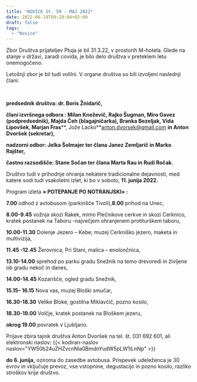 ```yaml
---
title: "NOVICE št. 50 - MAJ 2022"
date: 2022-06-19T09:29:04+02:00
draft: false
tags:
  - "Novice"
---
```


Zbor Društva prijateljev Ptuja je bil 31.3.22, v prostorih M-hotela. Glede na stanje v državi, zaradi covida, je bilo delo društva v preteklem letu onemogočeno.

Letošnji zbor je bil tudi volilni. V organe društva so bili izvoljeni naslednji člani:

 

**predsednik društva: dr. Boris Žnidarič,**

**člani izvršnega odbora : Milan Kneževič, Rajko Šugman, Miro Gavez (podpredsednik), Majda Čeh (blagajničarka), Branka Bezeljak, Vida Lipovšek, Marjan Fras****, Jože Lacko**[anton.dvorsek@gmail.com](mailto:anton.dvorsek@gmail.com "mailto:anton.dvorsek@gmail.com") **in Anton Dvoršek (sekretar),**

**nadzorni odbor: Jelka Šolmajer ter člana Janez Zemljarič in Marko Rajšter,**

**častno razsodišče: Stane Sočan ter člana Marta Rau in Rudi Ročak.**



Društvo tudi v prihodnje ohranja nekatere tradicionalne dejavnosti, med katere sodi tudi vsakoletni izlet, ki bo v soboto, **11. junija 2022.**



Program izleta **» POTEPANJE PO NOTRANJSKI» :**



**7.00** odhod z avtobusom (parkirišče Tivoli),**8.00** prihod na Unec,

**8.00-9.45**  vožnja skozi Rakek, mimo Plečnikove cerkve in skozi Cerknico, kratek postanek na Taboru -največjem ohranjenem protiturškem taboru,

**10.00-11.30** Dolenje Jezero – Kebe; muzej Cerkniško jezero, maketa in multivizija,

**11.45 -12.45** Žerovnica, Pri Stani, malica – enolončnica,

**13.10-14.00** sprehod po parku gradu Snežnik na temo drevoredi in življene ob gradu nekoč in danes,

**14.00-14.45** Kozarišče, ogled gradu Snežnik,

**15.15– 16.15** Nova vas, muzej Bloški smučar,

**16.30-18.30** Velike Bloke, gostilna Miklavčič, pozno kosilo,

**18.30-19.00** Volčje, kratek postanek na Bloškem jezeru,

**okrog 19.00** povratek v Ljubljano.

Prijave zbira tajnik društva Anton Dvoršek na tel. št. 031 692 601, ali elektronski naslov: {{<  kodiran-naslov naslov="YW50b24uZHZvcnNla0BmdnYudW5pLW1iLnNp" >}} 

**do 6. junija,** oziroma do zasedbe avtobusa. Prispevek udeleženca je 30 evrov in vključuje prevoz, vse vstopnine, degustacijo in pozno kosilo, razliko stroškov krije društvo.
<!--more-->
